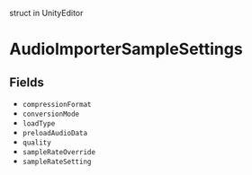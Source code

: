 struct in UnityEditor
# AudioImporterSampleSettings

## Fields
- `compressionFormat`
- `conversionMode`
- `loadType`
- `preloadAudioData`
- `quality`
- `sampleRateOverride`
- `sampleRateSetting`
